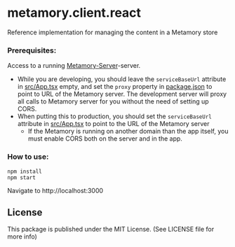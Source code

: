 # metamory.client.react
Reference implementation for managing the content in a Metamory store

### Prerequisites:
Access to a running [Metamory-Server](https://github.com/Metamory/Metamory)-server.  
- While you are developing, you should leave the `serviceBaseUrl` attribute
in [src/App.tsx](src/App.tsx) empty, and set the `proxy` property in [package.json](package.json) to point to URL of the Metamory server. The development server will proxy all calls to Metamory server for you without the need of setting up CORS.
- When putting this to production, you should set the `serviceBaseUrl` attribute
in [src/App.tsx](src/App.tsx) to point to the URL of the Metamory server
    - If the Metamory is running on another domain than the app itself, you must enable CORS both on the server and in the app.

### How to use:
```shell
npm install
npm start
```
Navigate to http://localhost:3000

## License
This package is published under the MIT License. (See LICENSE file for more info)